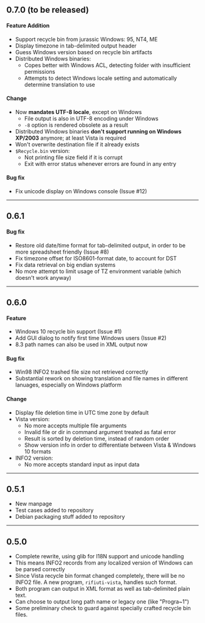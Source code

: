 ## 0.7.0 (to be released)
#### Feature Addition
* Support recycle bin from jurassic Windows: 95, NT4, ME
* Display timezone in tab-delimited output header
* Guess Windows version based on recycle bin artifacts
* Distributed Windows binaries:
  * Copes better with Windows ACL, detecting folder with
    insufficient permissions
  * Attempts to detect Windows locale setting and automatically determine
    translation to use

#### Change
* Now **mandates UTF-8 locale**, except on Windows
  * File output is also in UTF-8 encoding under Windows
  * `-8` option is rendered obsolete as a result
* Distributed Windows binaries **don't support running on
  Windows XP/2003** anymore; at least Vista is required
* Won&apos;t overwrite destination file if it already exists
* `$Recycle.bin` version:
  * Not printing file size field if it is corrupt
  * Exit with error status whenever errors are found in any entry

#### Bug fix
* Fix unicode display on Windows console (Issue #12)

----

## 0.6.1
#### Bug fix
* Restore old date/time format for tab-delimited output, in order to be
  more spreadsheet friendly (Issue #8)
* Fix timezone offset for ISO8601-format date, to account for DST
* Fix data retrieval on big endian systems
* No more attempt to limit usage of TZ environment variable (which
  doesn&apos;t work anyway)

----

## 0.6.0
#### Feature
* Windows 10 recycle bin support (Issue #1)
* Add GUI dialog to notify first time Windows users (Issue #2)
* 8.3 path names can also be used in XML output now

#### Bug fix
* Win98 INFO2 trashed file size not retrieved correctly
* Substantial rework on showing translation and file names in different
  lanuages, especially on Windows platform

#### Change
* Display file deletion time in UTC time zone by default
* Vista version:
  * No more accepts multiple file arguments
  * Invalid file or dir in command argument treated as fatal error
  * Result is sorted by deletion time, instead of random order
  * Show version info in order to differentiate between Vista & Windows 10 formats
* INFO2 version:
  * No more accepts standard input as input data

----

## 0.5.1
* New manpage
* Test cases added to repository
* Debian packaging stuff added to repository

----

## 0.5.0
* Complete rewrite, using glib for I18N support and unicode handling
* This means INFO2 records from any localized version of Windows can
  be parsed correctly
* Since Vista recycle bin format changed completely, there will be no
  INFO2 file. A new program, `rifiuti-vista`, handles such format.
* Both program can output in XML format as well as tab-delimited
  plain text.
* Can choose to output long path name or legacy one (like "Progra~1")
* Some preliminary check to guard against specially crafted recycle
  bin files.
